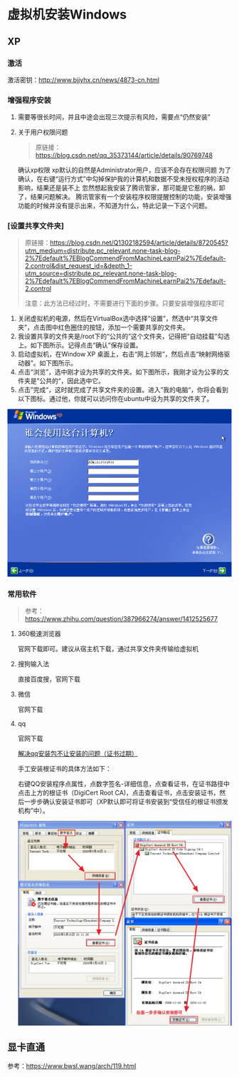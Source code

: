 # 虚拟机安装Windows

## XP

### 激活

激活密钥：http://www.bjjyhx.cn/news/4873-cn.html

### 增强程序安装

1. 需要等很长时间，并且中途会出现三次提示有风险，需要点“仍然安装”

2. 关于用户权限问题

    > 原链接：https://blog.csdn.net/qq_35373144/article/details/90769748

    确认xp权限
    xp默认的自然是Administrator用户，应该不会存在权限问题
    为了确认，在右键“运行方式”中勾掉保护我的计算机和数据不受未授权程序的活动影响，结果还是装不上
    忽然想起我安装了腾讯管家，那可能是它惹的祸，卸了，结果问题解决。
    腾讯管家有一个安装程序权限提醒控制的功能，安装增强功能的时候并没有提示出来，不知道为什么，特此记录一下这个问题。

### [设置共享文件夹]

> 原链接：https://blog.csdn.net/Q1302182594/article/details/8720545?utm_medium=distribute.pc_relevant.none-task-blog-2%7Edefault%7EBlogCommendFromMachineLearnPai2%7Edefault-2.control&dist_request_id=&depth_1-utm_source=distribute.pc_relevant.none-task-blog-2%7Edefault%7EBlogCommendFromMachineLearnPai2%7Edefault-2.control
>
> 注意：此方法已经过时，不需要进行下面的步骤。只要安装增强程序即可

1. 关闭虚拟机的电源，然后在VirtualBox选中选择“设置”，然选中“共享文件夹”，点击图中红色圈住的按钮，添加一个需要共享的文件夹。
2. 我设置共享的文件夹是/root下的“公共的”这个文件夹，记得把“自动挂载”勾选上。如下图所示。记得点击“确认”保存设置。
3. 启动虚拟机，在Window XP 桌面上，右击“网上邻居”，然后点击“映射网络驱动器”。如下图所示。
4. 点击“浏览”，选中刚才设为共享的文件夹。如下图所示，我刚才设为公享的文件夹是”公共的“，因此选中它。
5. 点击”完成“，这时就完成了共享文件夹的设置。进入”我的电脑“，你将会看到以下图标。通过他，你就可以访问你在ubuntu中设为共享的文件夹了。

![1](assets/vlrtual-windows/2021-03-31-22-19-04.png)

### 常用软件

> 参考：https://www.zhihu.com/question/387966274/answer/1412525677

1. 360极速浏览器

    官网下载即可。建议从宿主机下载，通过共享文件夹传输给虚拟机

2. 搜狗输入法

    直接百度搜，官网下载

3. 微信

    官网下载

4. qq

    官网下载

    [解决qq安装包不让安装的问题（证书过期）](https://zhidao.baidu.com/question/1607247632718368947.html)

    手工安装根证书的具体方法如下：

    右键QQ安装程序点属性，点数字签名-详细信息，点查看证书，在证书路径中点击上方的根证书（DigiCert Root CA)，点击查看证书，点击安装证书，然后一步步确认安装证书即可（XP默认即可将证书安装到“受信任的根证书颁发机构”中）。

    ![1](assets/vlrtual-windows/2021-03-31-23-08-58.png)

## 显卡直通

参考：https://www.bwsl.wang/arch/119.html
